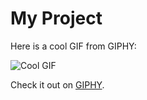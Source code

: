 # My Project

Here is a cool GIF from GIPHY:

![Cool GIF](https://i.giphy.com/media/v1.Y2lkPTc5MGI3NjExbzkwanNwY3Y5M2o1cjA4djJhMHR2dzFyeXl6YzA0MTZ4OWtlaWFkNyZlcD12MV9pbnRlcm5hbF9naWZfYnlfaWQmY3Q9Zw/qVcUaXT6opiEG2sBlD/giphy.gif)

Check it out on [GIPHY](https://giphy.com/gifs/movie-website-moviesite-qVcUaXT6opiEG2sBlD).




